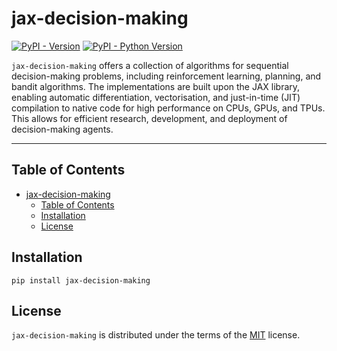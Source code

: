 # jax-decision-making

[![PyPI - Version](https://img.shields.io/pypi/v/jax-decision-making.svg)](https://pypi.org/project/jax-decision-making)
[![PyPI - Python Version](https://img.shields.io/pypi/pyversions/jax-decision-making.svg)](https://pypi.org/project/jax-decision-making)

`jax-decision-making` offers a collection of algorithms for sequential decision-making problems, including reinforcement learning, planning, and bandit algorithms. The implementations are built upon the JAX library, enabling automatic differentiation, vectorisation, and just-in-time (JIT) compilation to native code for high performance on CPUs, GPUs, and TPUs. This allows for efficient research, development, and deployment of decision-making agents.

-----

## Table of Contents

- [jax-decision-making](#jax-decision-making)
  - [Table of Contents](#table-of-contents)
  - [Installation](#installation)
  - [License](#license)

## Installation

```console
pip install jax-decision-making
```

## License

`jax-decision-making` is distributed under the terms of the [MIT](https://spdx.org/licenses/MIT.html) license.
